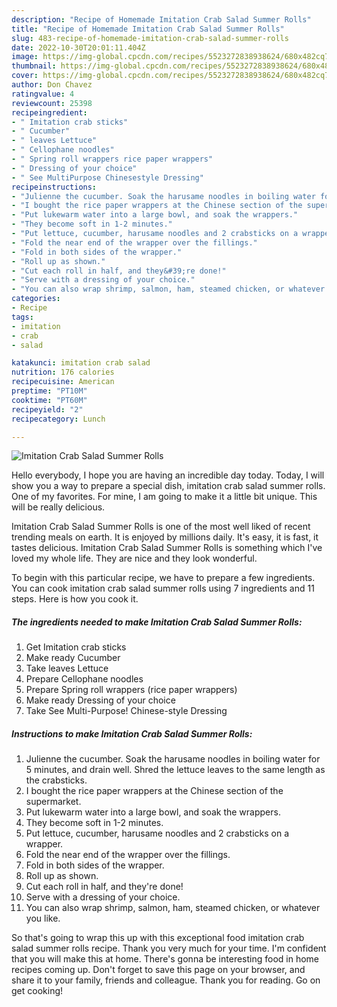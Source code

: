 ```yaml
---
description: "Recipe of Homemade Imitation Crab Salad Summer Rolls"
title: "Recipe of Homemade Imitation Crab Salad Summer Rolls"
slug: 483-recipe-of-homemade-imitation-crab-salad-summer-rolls
date: 2022-10-30T20:01:11.404Z
image: https://img-global.cpcdn.com/recipes/5523272838938624/680x482cq70/imitation-crab-salad-summer-rolls-recipe-main-photo.jpg
thumbnail: https://img-global.cpcdn.com/recipes/5523272838938624/680x482cq70/imitation-crab-salad-summer-rolls-recipe-main-photo.jpg
cover: https://img-global.cpcdn.com/recipes/5523272838938624/680x482cq70/imitation-crab-salad-summer-rolls-recipe-main-photo.jpg
author: Don Chavez
ratingvalue: 4
reviewcount: 25398
recipeingredient:
- " Imitation crab sticks"
- " Cucumber"
- " leaves Lettuce"
- " Cellophane noodles"
- " Spring roll wrappers rice paper wrappers"
- " Dressing of your choice"
- " See MultiPurpose Chinesestyle Dressing"
recipeinstructions:
- "Julienne the cucumber. Soak the harusame noodles in boiling water for 5 minutes, and drain well. Shred the lettuce leaves to the same length as the crabsticks."
- "I bought the rice paper wrappers at the Chinese section of the supermarket."
- "Put lukewarm water into a large bowl, and soak the wrappers."
- "They become soft in 1-2 minutes."
- "Put lettuce, cucumber, harusame noodles and 2 crabsticks on a wrapper."
- "Fold the near end of the wrapper over the fillings."
- "Fold in both sides of the wrapper."
- "Roll up as shown."
- "Cut each roll in half, and they&#39;re done!"
- "Serve with a dressing of your choice."
- "You can also wrap shrimp, salmon, ham, steamed chicken, or whatever you like."
categories:
- Recipe
tags:
- imitation
- crab
- salad

katakunci: imitation crab salad 
nutrition: 176 calories
recipecuisine: American
preptime: "PT10M"
cooktime: "PT60M"
recipeyield: "2"
recipecategory: Lunch

---
```



![Imitation Crab Salad Summer Rolls](https://img-global.cpcdn.com/recipes/5523272838938624/680x482cq70/imitation-crab-salad-summer-rolls-recipe-main-photo.jpg)

Hello everybody, I hope you are having an incredible day today. Today, I will show you a way to prepare a special dish, imitation crab salad summer rolls. One of my favorites. For mine, I am going to make it a little bit unique. This will be really delicious.



Imitation Crab Salad Summer Rolls is one of the most well liked of recent trending meals on earth. It is enjoyed by millions daily. It's easy, it is fast, it tastes delicious. Imitation Crab Salad Summer Rolls is something which I've loved my whole life. They are nice and they look wonderful.


To begin with this particular recipe, we have to prepare a few ingredients. You can cook imitation crab salad summer rolls using 7 ingredients and 11 steps. Here is how you cook it.

<!--inarticleads1-->

##### The ingredients needed to make Imitation Crab Salad Summer Rolls:

1. Get  Imitation crab sticks
1. Make ready  Cucumber
1. Take  leaves Lettuce
1. Prepare  Cellophane noodles
1. Prepare  Spring roll wrappers (rice paper wrappers)
1. Make ready  Dressing of your choice
1. Take  See Multi-Purpose! Chinese-style Dressing




<!--inarticleads2-->

##### Instructions to make Imitation Crab Salad Summer Rolls:

1. Julienne the cucumber. Soak the harusame noodles in boiling water for 5 minutes, and drain well. Shred the lettuce leaves to the same length as the crabsticks.
1. I bought the rice paper wrappers at the Chinese section of the supermarket.
1. Put lukewarm water into a large bowl, and soak the wrappers.
1. They become soft in 1-2 minutes.
1. Put lettuce, cucumber, harusame noodles and 2 crabsticks on a wrapper.
1. Fold the near end of the wrapper over the fillings.
1. Fold in both sides of the wrapper.
1. Roll up as shown.
1. Cut each roll in half, and they&#39;re done!
1. Serve with a dressing of your choice.
1. You can also wrap shrimp, salmon, ham, steamed chicken, or whatever you like.




So that's going to wrap this up with this exceptional food imitation crab salad summer rolls recipe. Thank you very much for your time. I'm confident that you will make this at home. There's gonna be interesting food in home recipes coming up. Don't forget to save this page on your browser, and share it to your family, friends and colleague. Thank you for reading. Go on get cooking!
